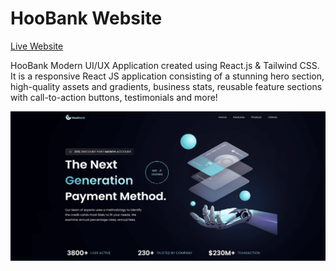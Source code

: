HooBank Website
===============  

[Live Website](https://utkarsh-hoobank.netlify.app/)  

HooBank Modern UI/UX Application created using React.js & Tailwind CSS. It is a responsive React JS application consisting of a stunning hero section, high-quality assets and gradients, business stats, reusable feature sections with call-to-action buttons, testimonials and more!  

![Main_Page](./assets/main_page.png)
